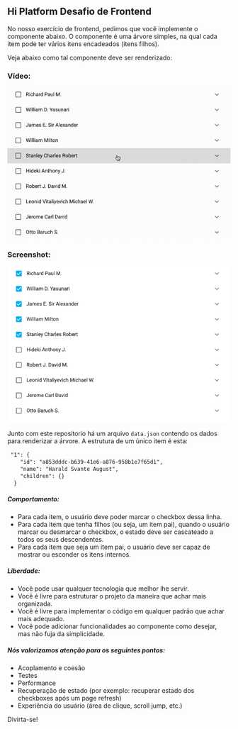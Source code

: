 
## Hi Platform Desafio de Frontend

No nosso exercício de frontend, pedimos que você implemente o componente abaixo. 
O componente é uma árvore simples, na qual cada item pode ter vários itens encadeados (itens filhos).

Veja abaixo como tal componente deve ser renderizado:
### Vídeo:
![tree.gif](https://github.com/HiPlatform/prova-frontend/blob/master/tree.gif?raw=true)
### Screenshot:
![tree.png](https://github.com/HiPlatform/prova-frontend/blob/master/tree.png?raw=true)

Junto com este reposítorio há um arquivo `data.json` contendo os dados para renderizar a árvore. A estrutura de um único item é esta:

```
 "1": {
    "id": "a853dddc-b639-41e6-a876-958b1e7f65d1",
    "name": "Harald Svante August",
    "children": {}
  }
```

##### [](https://github.com/HiPlatform/prova-frontend#behaviour)Comportamento:
- Para cada item, o usuário deve poder marcar o checkbox dessa linha. 
- Para cada item que tenha filhos (ou seja, um item pai), quando o usuário marcar ou desmarcar o checkbox, o estado deve ser cascateado a todos os seus descendentes. 
- Para cada item que seja um item pai, o usuário deve ser capaz de mostrar ou esconder os itens internos.

##### [](https://github.com/HiPlatform/prova-frontend#freedom)Liberdade:
- Você pode usar qualquer tecnologia que melhor lhe servir. 
- Você é livre para estruturar o projeto da maneira que achar mais organizada. 
- Você é livre para implementar o código em qualquer padrão que achar mais adequado. 
- Você pode adicionar funcionalidades ao componente como desejar, mas não fuja da simplicidade.

##### [](https://github.com/HiPlatform/prova-frontend#nice-to-have)Nós valorizamos atenção para os seguintes pontos:
- Acoplamento e coesão
- Testes 
- Performance 
- Recuperação de estado (por exemplo: recuperar estado dos checkboxes após um page refresh) 
- Experiência do usuário (área de clique, scroll jump, etc.) 

Divirta-se!
